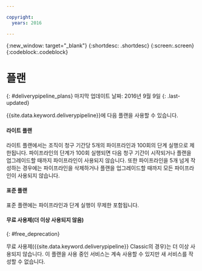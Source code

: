 ```yaml
---

copyright:
  years: 2016

---
```

<!-- Copyright info at top of file: REQUIRED
    The copyright info is YAML content that must occur at the top of the MD file, before attributes are listed.
    It must be --- surrounded by 3 dashes ---
    The value "years" can contain just one year or a two years separated by a comma. (years: 2014, 2016)
    Indentation as per the previous template must be preserved.
-->

{:new_window: target="_blank"}
{:shortdesc: .shortdesc}
{:screen:.screen}
{:codeblock:.codeblock}

# 플랜
{: #deliverypipeline_plans}
마지막 업데이트 날짜: 2016년 9월 9일
{: .last-updated}

{{site.data.keyword.deliverypipeline}}에 다음 플랜을 사용할 수 있습니다. 

#### 라이트 플랜

라이트 플랜에서는 조직이 청구 기간당 5개의 파이프라인과 100회의 단계 실행으로 제한됩니다. 파이프라인의 단계가 100회 실행되면 다음 청구 기간이 시작되거나 플랜을 업그레이드할 때까지 파이프라인이 사용되지 않습니다. 또한 파이프라인을 5개 넘게 작성하는 경우에는 파이프라인을 삭제하거나 플랜을 업그레이드할 때까지 모든 파이프라인이 사용되지 않습니다. 

<!-- TODO To upgrade your plan... -->
<!-- To limit your builds, on the **INPUT** tab, in the Stage Trigger section, click **Run jobs only when this stage is run manually**. -->

#### 표준 플랜

표준 플랜에는 파이프라인과 단계 실행이 무제한 포함됩니다. 

#### 무료 사용제(더 이상 사용되지 않음)
{: #free_deprecation}

무료 사용제({{site.data.keyword.deliverypipeline}} Classic의 경우)는 더 이상 사용되지 않습니다. 이 플랜을 사용 중인 서비스는 계속 사용할 수 있지만 새 서비스를 작성할 수 없습니다. 
